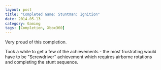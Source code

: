 ```yaml
---
layout: post
title: "Completed Game: Stuntman: Ignition"
date: 2014-05-13
category: Gaming
tags: [Completion, Xbox360]
---
```


Very proud of this completion.

Took a while to get a few of the achievements - the most frustrating would have to be "Screwdriver" achievement which requires airborne rotations and completing the stunt sequence.
